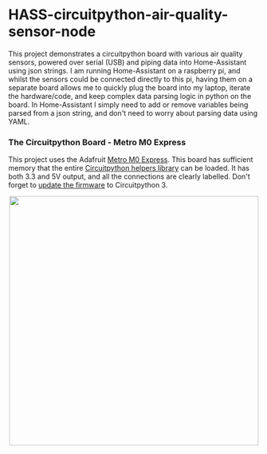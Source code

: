 # HASS-circuitpython-air-quality-sensor-node
This project demonstrates a circuitpython board with various air quality sensors, powered over serial (USB) and piping data into Home-Assistant using json strings.
I am running Home-Assistant on a raspberry pi, and whilst the sensors could be connected directly to this pi, having them on a separate board allows me to quickly plug the board into my laptop, iterate the hardware/code, and keep complex data parsing logic in python on the board. In Home-Assistant I simply need to add or remove variables being parsed from a json string, and don't need to worry about parsing data using YAML.

### The Circuitpython Board - Metro M0 Express
This project uses the Adafruit [Metro M0 Express](https://learn.adafruit.com/adafruit-metro-m0-express-designed-for-circuitpython/overview). This board has sufficient memory that the entire [Circuitpython helpers library](https://github.com/adafruit/Adafruit_CircuitPython_Bundle) can be loaded. It has both 3.3 and 5V output, and all the connections are clearly labelled. Don't forget to [update the firmware](https://learn.adafruit.com/welcome-to-circuitpython/installing-circuitpython) to Circuitpython 3.

<p align="center">
<img src="https://github.com/robmarkcole/HASS-circuitpython-air-quality-sensor-node/blob/master/images/board.jpg" width="500">
</p>
